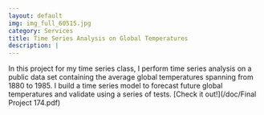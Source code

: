 ```yaml
---
layout: default
img: img_full_60515.jpg
category: Services
title: Time Series Analysis on Global Temperatures
description: |
---
```

  In this project for my time series class, I perform time series analysis on a public data set containing the average global temperatures spanning from 1880 to 1985. I build a time series model to forecast future global temperatures and validate using a series of tests. [Check it out!](/doc/Final Project 174.pdf)
